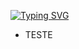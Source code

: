<!-- ## Hello World!, I am {Gabriel da Silva}! 👋 -->
[![Typing SVG](https://readme-typing-svg.herokuapp.com?font=Roboto&color=6FA4FC&width=350&height=50&lines=Hello+World!,+I'am+Gabriel+👋+...;%f0%9f%92%bb)](https://git.io/typing-svg)
- TESTE
<!--
**Paulo-Enrique-Santos/Paulo-Enrique-Santos** is a ✨ _special_ ✨ repository because its `README.md` (this file) appears on your GitHub profile.

Here are some ideas to get you started:

- 🔭 I’m currently working on ...
- 🌱 I’m currently learning ...
- 👯 I’m looking to collaborate on ...
- 🤔 I’m looking for help with ...
- 💬 Ask me about ...
- 📫 How to reach me: ...
- 😄 Pronouns: ...
- ⚡ Fun fact: ...
-->
